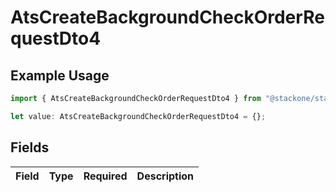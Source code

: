 # AtsCreateBackgroundCheckOrderRequestDto4

## Example Usage

```typescript
import { AtsCreateBackgroundCheckOrderRequestDto4 } from "@stackone/stackone-client-ts/sdk/models/shared";

let value: AtsCreateBackgroundCheckOrderRequestDto4 = {};
```

## Fields

| Field       | Type        | Required    | Description |
| ----------- | ----------- | ----------- | ----------- |